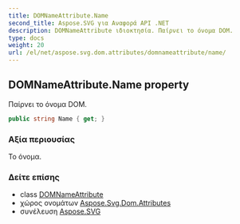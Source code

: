 ```yaml
---
title: DOMNameAttribute.Name
second_title: Aspose.SVG για Αναφορά API .NET
description: DOMNameAttribute ιδιοκτησία. Παίρνει το όνομα DOM.
type: docs
weight: 20
url: /el/net/aspose.svg.dom.attributes/domnameattribute/name/
---
```

## DOMNameAttribute.Name property

Παίρνει το όνομα DOM.

```csharp
public string Name { get; }
```

### Αξία περιουσίας

Το όνομα.

### Δείτε επίσης

* class [DOMNameAttribute](../)
* χώρος ονομάτων [Aspose.Svg.Dom.Attributes](../../domnameattribute/)
* συνέλευση [Aspose.SVG](../../../)


